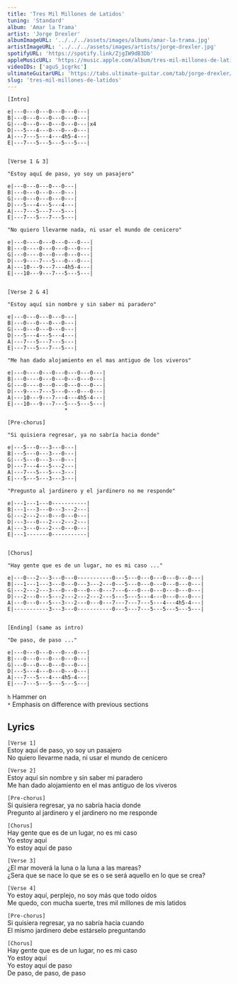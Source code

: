 ```yaml
---
title: 'Tres Mil Millones de Latidos'
tuning: 'Standard'
album: 'Amar la Trama'
artist: 'Jorge Drexler'
albumImageURL: '../../../assets/images/albums/amar-la-trama.jpg'
artistImageURL: '../../../assets/images/artists/jorge-drexler.jpg'
spotifyURL: 'https://spotify.link/ZjgIW9dB3Db'
appleMusicURL: 'https://music.apple.com/album/tres-mil-millones-de-latidos/360764667?i=360764757'
videoIDs: ['aguS_1cgrkc']
ultimateGuitarURL: 'https://tabs.ultimate-guitar.com/tab/jorge-drexler/tres-mil-millones-de-latidos-tabs-3099890'
slug: 'tres-mil-millones-de-latidos'
---
```


```
[Intro]

e|---0---0---0---0---0---|
B|---0---0---0---0---0---|
G|---0---0---0---0---0---|x4
D|---5---4---0---0---0---|
A|---7---5---4---4h5-4---|
E|---7---5---5---5---5---|


[Verse 1 & 3]

"Estoy aquí de paso, yo soy un pasajero"

e|---0---0---0---0---|
B|---0---0---0---0---|
G|---0---0---0---0---|
D|---5---4---5---4---|
A|---7---5---7---5---|
E|---7---5---7---5---|

"No quiero llevarme nada, ni usar el mundo de cenicero"

e|---0----0---0---0---0---|
B|---0----0---0---0---0---|
G|---0----0---0---0---0---|
D|---9----7---5---0---0---|
A|---10---9---7---4h5-4---|
E|---10---9---7---5---5---|


[Verse 2 & 4]

"Estoy aquí sin nombre y sin saber mi paradero"

e|---0---0---0---0---|
B|---0---0---0---0---|
G|---0---0---0---0---|
D|---5---4---5---4---|
A|---7---5---7---5---|
E|---7---5---7---5---|

"Me han dado alojamiento en el mas antiguo de los viveros"

e|---0----0---0---0---0---0---|
B|---0----0---0---0---0---0---|
G|---0----0---0---0---0---0---|
D|---9----7---5---0---0---0---|
A|---10---9---7---4---4h5-4---|
E|---10---9---7---5---5---5---|
                  *

[Pre-chorus]

"Si quisiera regresar, ya no sabría hacia donde"

e|---5---0---3---0---|
B|---5---0---3---0---|
G|---5---0---3---0---|
D|---7---4---5---2---|
A|---7---5---5---3---|
E|---5---5---3---3---|

"Pregunto al jardinero y el jardinero no me responde"

e|---1---1---0-----------|
B|---1---3---0---3---2---|
G|---2---2---0---0---0---|
D|---3---0---2---2---2---|
A|---3---0---2---0---0---|
E|---1-------0-----------|


[Chorus]

"Hay gente que es de un lugar, no es mi caso ..."

e|---0---2---3---0---0-----------0---5---0---0---0---0---0---|
B|---1---1---3---0---0---3---2---0---5---0---0---0---0---0---|
G|---2---2---3---0---0---0---0---7---6---0---0---0---0---0---|
D|---2---0---5---2---2---2---2---5---5---5---4---0---0---0---|
A|---0---0---5---3---2---0---0---7---7---7---5---4---4h5-4---|
E|-----------3---3---0-----------0---5---7---5---5---5---5---|


[Ending] (same as intro)

"De paso, de paso ..."

e|---0---0---0---0---0---|
B|---0---0---0---0---0---|
G|---0---0---0---0---0---|
D|---5---4---0---0---0---|
A|---7---5---4---4h5-4---|
E|---7---5---5---5---5---|
```

`h` Hammer on  
`*` Emphasis on difference with previous sections

## Lyrics

`[Verse 1]`  
Estoy aquí de paso, yo soy un pasajero  
No quiero llevarme nada, ni usar el mundo de cenicero

`[Verse 2]`  
Estoy aquí sin nombre y sin saber mi paradero  
Me han dado alojamiento en el mas antiguo de los viveros

`[Pre-chorus]`  
Si quisiera regresar, ya no sabría hacia donde  
Pregunto al jardinero y el jardinero no me responde

`[Chorus]`  
Hay gente que es de un lugar, no es mi caso  
Yo estoy aquí  
Yo estoy aquí de paso

`[Verse 3]`  
¿El mar moverá la luna o la luna a las mareas?  
¿Sera que se nace lo que se es o se será aquello en lo que se crea?

`[Verse 4]`  
Yo estoy aquí, perplejo, no soy más que todo oídos  
Me quedo, con mucha suerte, tres mil millones de mis latidos

`[Pre-chorus]`  
Si quisiera regresar, ya no sabría hacia cuando  
El mismo jardinero debe estárselo preguntando

`[Chorus]`  
Hay gente que es de un lugar, no es mi caso  
Yo estoy aquí  
Yo estoy aquí de paso  
De paso, de paso, de paso
